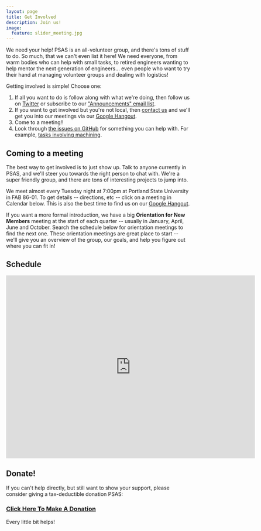```yaml
---
layout: page
title: Get Involved
description: Join us!
image:
  feature: slider_meeting.jpg
---
```


We need your help! PSAS is an all-volunteer group, and there's tons of stuff to do. So much, that we can't even list it here! We need everyone, from warm bodies who can help with small tasks, to retired engineers wanting to help mentor the next generation of engineers... even people who want to try their hand at managing volunteer groups and dealing with logistics! 

Getting involved is simple! Choose one:

1. If all you want to do is follow along with what we're doing, then follow us on [Twitter](https://twitter.com/pdxaerospace) or subscribe to our ["Announcements" email list](http://lists.psas.pdx.edu/mailman/listinfo/psas-announce).
2. If you want to get involved but you're not local, then [contact us](/about) and we'll get you into our meetings via our [Google Hangout](http://psas.pdx.edu/hangout).
3. Come to a meeting!! 
4. Look through [the issues on GitHub](https://github.com/search?q=org%3Apsas+is%3Aopen+) for something you can help with. For example, [tasks involving machining](https://github.com/search?q=org%3Apsas+is%3Aopen+label%3Amachining+).

## Coming to a meeting

The best way to get involved is to just show up. Talk to anyone currently in PSAS, and we'll steer you towards the right person to chat with. We're a super friendly group, and there are tons of interesting projects to jump into.

We meet almost every Tuesday night at 7:00pm at Portland State University in FAB 86-01. To get details -- directions, etc -- click on a meeting in Calendar below.
This is also the best time to find us on our [Google Hangout](http://psas.pdx.edu/hangout).

If you want a more formal introduction, we have a big **Orientation for New Members** meeting at the start of each quarter -- usually in January, April, June and October. Search the schedule below for orientation meetings to find the next one. These orientation meetings are great place to start -- we'll give you an overview of the group, our goals, and help you figure out where you can fit in!

## Schedule
<iframe src="https://www.google.com/calendar/embed?showTitle=0&amp;showCalendars=0&amp;height=500&amp;wkst=1&amp;bgcolor=%23FFFFFF&amp;src=psas.rockets%40gmail.com&amp;color=%23182C57&amp;ctz=America%2FLos_Angeles" style=" border-width:0 " width="680" height="500" frameborder="0" scrolling="no"></iframe>

## Donate!

If you can't help directly, but still want to show your support, please consider giving a tax-deductible donation PSAS:

### [Click Here To Make A Donation](https://giving.psuf.org/aerospace)

Every little bit helps!

